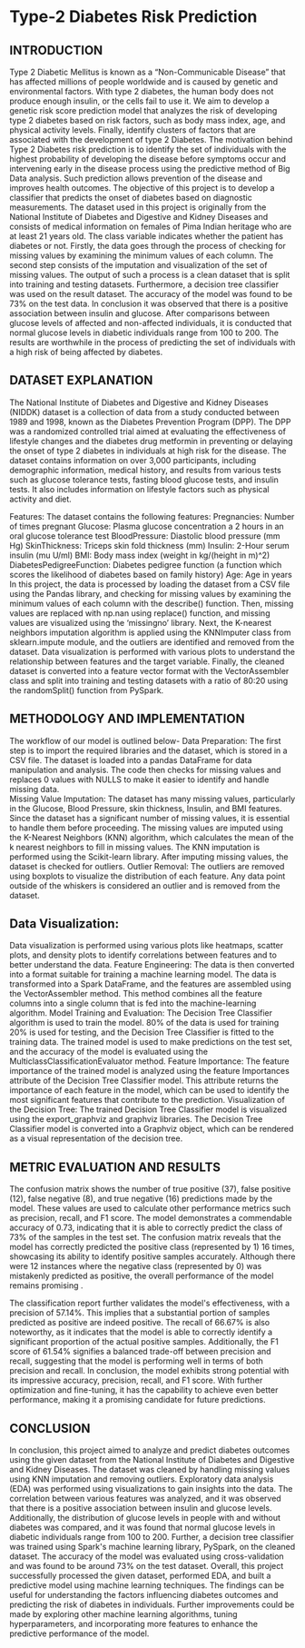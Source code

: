 # Type-2 Diabetes Risk Prediction

## INTRODUCTION 
Type 2 Diabetic Mellitus is known as a “Non-Communicable Disease” that has affected millions of people worldwide and is caused by genetic and environmental factors. With type 2 diabetes, the human body does not produce enough insulin, or the cells fail to use it. We aim to develop a genetic risk score prediction model that analyzes the risk of developing type 2 diabetes based on risk factors, such as body mass index, age, and physical activity levels. Finally, identify clusters of factors that are associated with the development of type 2 Diabetes. The motivation behind Type 2 Diabetes risk prediction is to identify the set of individuals with the highest probability of developing the disease before symptoms occur and intervening early in the disease process using the predictive method of Big Data analysis. Such prediction allows prevention of the disease and improves health outcomes. 
The objective of this project is to develop a classifier that predicts the onset of diabetes based on diagnostic measurements. The dataset used in this project is originally from the National Institute of Diabetes and Digestive and Kidney Diseases and consists of medical information on females of Pima Indian heritage who are at least 21 years old. The class variable indicates whether the patient has diabetes or not. Firstly, the data goes through the process of checking for missing values by examining the minimum values of each column. The second step consists of the imputation and visualization of the set of missing values. The output of such a process is a clean dataset that is split into training and testing datasets. Furthermore, a decision tree classifier was used on the result dataset. The accuracy of the model was found to be 73% on the test data. In conclusion it was observed that there is a positive association between insulin and glucose. After comparisons between glucose levels of affected and non-affected individuals, it is conducted that normal glucose levels in diabetic individuals range from 100 to 200. The results are worthwhile in the process of predicting the set of individuals with a high risk of being affected by diabetes. 

## DATASET EXPLANATION 
The National Institute of Diabetes and Digestive and Kidney Diseases (NIDDK) dataset is a collection of data from a study conducted between 1989 and 1998, known as the Diabetes Prevention Program (DPP). The DPP was a randomized controlled trial aimed at evaluating the effectiveness of lifestyle changes and the diabetes drug metformin in preventing or delaying the onset of type 2 diabetes in individuals at high risk for the disease. 
The dataset contains information on over 3,000 participants, including demographic information, medical history, and results from various tests such as glucose tolerance tests, fasting blood glucose tests, and insulin tests. It also includes information on lifestyle factors such as physical activity and diet. 
  
Features: The dataset contains the following features: 
Pregnancies: Number of times pregnant
Glucose: Plasma glucose concentration a 2 hours in an oral glucose tolerance test BloodPressure: Diastolic blood pressure (mm Hg)
SkinThickness: Triceps skin fold thickness (mm)
Insulin: 2-Hour serum insulin (mu U/ml)
BMI: Body mass index (weight in kg/(height in m)^2)
DiabetesPedigreeFunction: Diabetes pedigree function (a function which scores the likelihood of diabetes based on family history)
Age: Age in years 
In this project, the data is processed by loading the dataset from a CSV file using the Pandas library, and checking for missing values by examining the minimum values of each column with the describe() function. Then, missing values are replaced with np.nan using replace() function, and missing values are visualized using the ‘missingno’ library. Next, the K-nearest neighbors imputation algorithm is applied using the KNNImputer class from sklearn.impute module, and the outliers are identified and removed from the dataset. Data visualization is performed with various plots to understand the relationship between features and the target variable. Finally, the cleaned dataset is converted into a feature vector format with the VectorAssembler class and split into training and testing datasets with a ratio of 80:20 using the randomSplit() function from PySpark. 

## METHODOLOGY AND IMPLEMENTATION 
The workflow of our model is outlined below- 
Data Preparation: The first step is to import the required libraries and the dataset, which is stored in a CSV file. The dataset is loaded into a pandas DataFrame for data manipulation and analysis. The code then checks for missing values and replaces 0 values with NULLS to make it easier to identify and handle missing data.  
Missing Value Imputation: The dataset has many missing values, particularly in the Glucose, Blood Pressure, skin thickness, Insulin, and BMI features. Since the dataset has a significant number of missing values, it is essential to handle them before proceeding. The missing values are imputed using the K-Nearest Neighbors (KNN) algorithm, which calculates the mean of the k nearest neighbors to fill in missing values. The KNN imputation is performed using the Scikit-learn library. After imputing missing values, the dataset is checked for outliers. 
Outlier Removal: The outliers are removed using boxplots to visualize the distribution of each feature. Any data point outside of the whiskers is considered an outlier and is removed from the dataset. 

## Data Visualization: 
Data visualization is performed using various plots like heatmaps, scatter plots, and density plots to identify correlations between features and to better understand the data. 
Feature Engineering: The data is then converted into a format suitable for training a machine learning model. The data is transformed into a Spark DataFrame, and the features are assembled using the VectorAssembler method. This method combines all the feature columns into a single column that is fed into the machine-learning algorithm. 
Model Training and Evaluation: The Decision Tree Classifier algorithm is used to train the model. 80% of the data is used for training 20% is used for testing, and the Decision Tree Classifier is fitted to the training data. The trained model is used to make predictions on the test set, and the accuracy of the model is evaluated using the MulticlassClassificationEvaluator method.
Feature Importance: The feature importance of the trained model is analyzed using the feature Importances attribute of the Decision Tree Classifier model. This attribute returns the importance of each feature in the model, which can be used to identify the most significant features that contribute to the prediction. 
Visualization of the Decision Tree: The trained Decision Tree Classifier model is visualized using the export_graphviz and graphviz libraries. The Decision Tree Classifier model is converted into a Graphviz object, which can be rendered as a visual representation of the decision tree.

## METRIC EVALUATION AND RESULTS 
The confusion matrix shows the number of true positive (37), false positive (12), false negative (8), and true negative (16) predictions made by the model. These values are used to calculate other performance metrics such as precision, recall, and F1 score. 
The model demonstrates a commendable accuracy of 0.73, indicating that it is able to correctly predict the class of 73% of the samples in the test set. The confusion matrix reveals that the model has correctly predicted the positive class (represented by 1) 16 times, showcasing its ability to identify positive samples accurately. Although there were 12 instances where the negative class (represented by 0) was mistakenly predicted as positive, the overall performance of the model remains promising . 
 
The classification report further validates the model's effectiveness, with a precision of 57.14%. This implies that a substantial portion of samples predicted as positive are indeed positive. The recall of 66.67% is also noteworthy, as it indicates that the model is able to correctly identify a significant proportion of the actual positive samples. Additionally, the F1 score of 61.54% signifies a balanced trade-off between precision and recall, suggesting that the model is performing well in terms of both precision and recall. 
In conclusion, the model exhibits strong potential with its impressive accuracy, precision, recall, and F1 score. With further optimization and fine-tuning, it has the capability to achieve even better performance, making it a promising candidate for future predictions. 

## CONCLUSION 
In conclusion, this project aimed to analyze and predict diabetes outcomes using the given dataset from the National Institute of Diabetes and Digestive and Kidney Diseases. The dataset was cleaned by handling missing values using KNN imputation and removing outliers. Exploratory data analysis (EDA) was performed using visualizations to gain insights into the data. The correlation between various features was analyzed, and it was observed that there is a positive association between insulin and glucose levels. Additionally, the distribution of glucose levels in people with and without diabetes was compared, and it was found that normal glucose levels in diabetic individuals range from 100 to 200. Further, a decision tree classifier was trained using Spark's machine learning library, PySpark, on the cleaned dataset. The accuracy of the model was evaluated using cross-validation and was found to be around 73% on the test dataset. 
Overall, this project successfully processed the given dataset, performed EDA, and built a predictive model using machine learning techniques. The findings can be useful for understanding the factors influencing diabetes outcomes and predicting the risk of diabetes in individuals. Further improvements could be made by exploring other machine learning algorithms, tuning hyperparameters, and incorporating more features to enhance the predictive performance of the model. 

